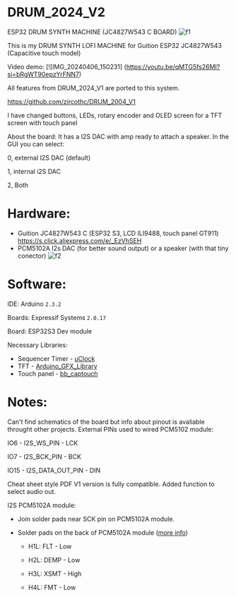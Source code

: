 # DRUM_2024_V2

ESP32 DRUM SYNTH MACHINE (JC4827W543 C BOARD)
![f1](https://github.com/user-attachments/assets/2a1553a7-c619-46e3-85d1-9accf7e8d883)

This is my DRUM SYNTH LOFI MACHINE for Guition ESP32 JC4827W543 (Capacitive touch model)


Video demo:
[![IMG_20240406_150231]
(https://youtu.be/qMTG5fs26MI?si=bRgWT90epzYrFNN7)

All features from DRUM_2024_V1 are ported to this system.

https://github.com/zircothc/DRUM_2004_V1

I have changed buttons, LEDs, rotary encoder and OLED screen for a TFT screen with touch panel
 

About the board:
It has a I2S DAC with amp ready to attach a speaker.
In the GUI you can select:

0, external I2S DAC (default)

1, internal i2S DAC

2, Both


# Hardware:

- Guition JC4827W543 C (ESP32 S3, LCD ILI9488, touch panel GT911)
  https://s.click.aliexpress.com/e/_EzVhSEH
- PCM5102A I2s DAC (for better sound output) or a speaker (with that tiny conector)
![f2](https://github.com/user-attachments/assets/50792e90-f98d-4648-8dcf-d77ab2399e5a)

# Software:

IDE:
Arduino `2.3.2`

Boards:
Expressif Systems `2.0.17`

Board: ESP32S3 Dev module

Necessary Libraries:

- Sequencer Timer - [uClock](https://github.com/midilab/uClock)
- TFT - [Arduino_GFX_Library](https://github.com/moononournation/Arduino_GFX)
- Touch panel - [bb_captouch](https://github.com/bitbank2/bb_captouch)

# Notes:

Can't find schematics of the board but info about pinout is avaliable throught other projects.
External PINs used to wired PCM5102 module:

IO6 - I2S_WS_PIN - LCK

IO7 - I2S_BCK_PIN - BCK

IO15 - I2S_DATA_OUT_PIN - DIN


Cheat sheet style PDF V1 version is fully compatible. Added function to select audio out.

I2S PCM5102A module:
- Join solder pads near SCK pin on PCM5102A module.
- Solder pads on the back of PCM5102A module ([more info](https://github.com/pschatzmann/ESP32-A2DP/wiki/External-DAC#pcm5102-dac))
  
  - H1L: FLT - Low
  
  - H2L: DEMP - Low
  
  - H3L: XSMT - High
  
  - H4L: FMT - Low
 
    
